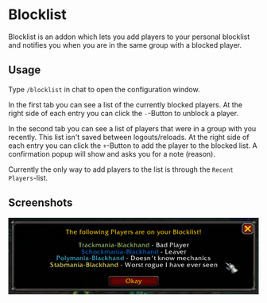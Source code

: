 # Blocklist
Blocklist is an addon which lets you add players to your personal blocklist and notifies you when you are in the same group with a blocked player.

## Usage
Type `/blocklist` in chat to open the configuration window.  

In the first tab you can see a list of the currently blocked players. At the right side of each entry you can click the `-`-Button to unblock a player.  

In the second tab you can see a list of players that were in a group with you recently. This list isn't saved between logouts/reloads. At the right side of each entry you can click the `+`-Button to add the player to the blocked list. A confirmation popup will show and asks you for a note (reason).  

Currently the only way to add players to the list is through the `Recent Players`-list.

## Screenshots
![](./Screenshots/Warning.png)